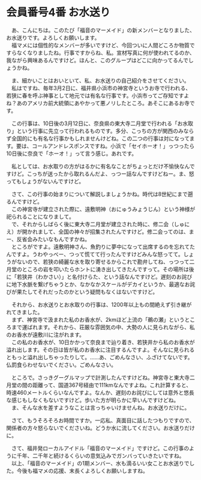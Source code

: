 # 会員番号4番 お水送り
　あ、こんにちは。このたび「福音のマーメイド」の新メンバーとなりました、お水送りです。よろしくお願いします。  
　福マメには個性的なメンバーが多いですけど、今回ついに人間どころか物質ですらなくなりましたね。行事ですからね、私。宣材写真に何が使われてるのか、我ながら興味あるんですけど。ほんと、このグループはどこに向かってるんでしょうかね。

　ま、細かいことはおいといて、私、お水送りの自己紹介をさせてください。  
　私はですね、毎年3月2日に、福井県小浜市の神宮寺というお寺で行われる、若狭に春を呼ぶ神事として地元では有名な行事です。小浜市ってご存知ですよね？あのアメリカ前大統領にあやかって悪ノリしたところ。あそこにあるお寺です。

　この行事は、10日後の3月12日に、奈良県の東大寺二月堂で行われる「お水取り」という行事に先立って行われるものです。多分、こっちの方が関西のみならず全国的にも有名な行事かもしれませんけどね。この二つの行事は対になってます。要は、コールアンドレスポンスですね。小浜で「セイホーオ！」っつったら10日後に奈良で「ホーオ！」って言う感じ。あれです。

　私としては、お水取りの方がはるかに有名なことがちょっとだけ不愉快なんですけど。こっちが送ったから取れるんだよ、っつー話なんですけどねー。ま、怒ってもしょうがないんですけど。

　さて、この行事の始まりについて解説しましょうかね。時代は8世紀にまで遡るんですけど。  
　この神宮寺が建立された際に、遠敷明神（おにゅうみょうじん）という神様が祀られることになりまして。  
　で、それからしばらく後に東大寺二月堂が建立された時に、修二会（しゅにえ）が開かれまして、全国の神々が招集されたんですけど。修二会ってのは、まー、反省会みたいなもんですかね。  
　ところがですよ。遠敷明神さん、魚釣りに夢中になって出席するのを忘れてたんですよ。うわやっべー、つって慌てて行ったんですけどみんな怒ってて。しょうがないので、若狭の綺麗な水を取り寄せるからこれで勘弁してね、っつって二月堂のところの岩を叩いたらホントに湧き出してきたんですって。その場所は後に「若狭井（わかさい）」と名付けらた、という話なんですけど。遅刻のお詫びに地下水脈を繋げちゃうとか、なかなかスケールがデカイというか、最適なお詫びが果たしてそれだったのかという疑問もなくはないですけど。

　それから、お水送りとお水取りの行事は、1200年以上もの間絶えず引き継がれてきました。  
　まず、神宮寺で汲まれた私のお香水が、2kmほど上流の「鵜の瀬」というところまで運ばれます。それから、荘厳な雰囲気の中、大勢の人に見られながら、私のお香水が遠敷川に注がれます。  
　この私のお香水が、10日かかって奈良まで辿り着き、若狭井から私のお香水が溢れ出します。その日は皆が私のお香水に注目するんですよ。そんなに見られるともっと溢れ出しちゃったりして。……あ、ごめんなさい、ふざけてないです。仏罰食らわせないでください。ごめんなさい。

　ところで。さっきグーグルマップで計測したんですけどね。神宮寺と東大寺二月堂の間の距離って、国道367号経由で111kmなんですよね。これ計算すると、時速460メートルくらいなんですよ。なんか、遅刻のお詫びにしては意外と悠長な感じもしなくもないですけど。歩いた方が明らかに早いんですけどね。  
　ま、そんな水を差すようなことは言っちゃいけませんね。お水送りだけに。

　さて、もうそろそろお時間ですか。一応私、真面目に話したつもりですので、関係者の方々怒らないでくださいね。どうか水に流してください。お水送りだけに。

　さて、福井発ローカルアイドル「福音のマーメイド」ですけど。この行事のように千年、二千年と続けるくらいの意気込みでガンバっていきたいですね。  
　以上、「福音のマーメイド」の1期メンバー、水も滴るいい女ことお水送りでした。今後も福マメの応援、末長くよろしくお願いしますね。